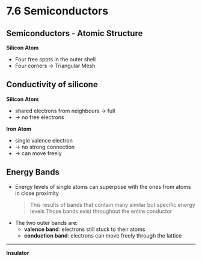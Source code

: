# 7.6 Semiconductors

## Semiconductors - Atomic Structure
**Silicon Atom**
- Four free spots in the outer shell
- Four corners -> Triangular Mesh

## Conductivity of silicone
**Silicon Atom**
- shared electrons from neighbours -> full
- -> no free electrons

**Iron Atom**
- single valence electron
- -> no strong connection
- -> can move freely

## Energy Bands
- Energy levels of single atoms can superpose with the ones from atoms in close proximity
  > This results of bands that contain many similar but specific energy levels
  > Those bands exist throughout the entire conductor
- The two outer bands are:
  - **valence band**: electrons still stuck to their atoms
  - **conduction band**: electrons can move freely through the lattice

---
**Insulator**
